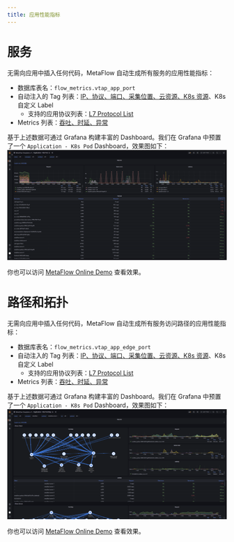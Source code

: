 ```yaml
---
title: 应用性能指标
---
```


# 服务

无需向应用中插入任何代码，MetaFlow 自动生成所有服务的应用性能指标：
- 数据库表名：`flow_metrics.vtap_app_port`
- 自动注入的 Tag 列表：[IP、协议、端口、采集位置、云资源、K8s 资源](https://github.com/metaflowys/metaflow/blob/main/server/querier/db_descriptions/clickhouse/tag/flow_metrics/vtap_app_port)、K8s 自定义 Label
  - 支持的应用协议列表：[L7 Protocol List](https://github.com/metaflowys/metaflow/blob/main/server/querier/db_descriptions/clickhouse/tag/enum/l7_protocol)
- Metrics 列表：[吞吐、时延、异常](https://github.com/metaflowys/metaflow/blob/main/server/querier/db_descriptions/clickhouse/metrics/flow_metrics/vtap_app_port)

基于上述数据可通过 Grafana 构建丰富的 Dashboard。我们在 Grafana 中预置了一个 `Application - K8s Pod` Dashboard，效果图如下：
![Application K8s Pod](./imgs/application-k8s-pod.png)

你也可以访问 [MetaFlow Online Demo](https://demo.metaflow.yunshan.net/d/n7vt1RR4k/application-k8s-pod?from=metaflow-doc) 查看效果。

# 路径和拓扑

无需向应用中插入任何代码，MetaFlow 自动生成所有服务访问路径的应用性能指标：
- 数据库表名：`flow_metrics.vtap_app_edge_port`
- 自动注入的 Tag 列表：[IP、协议、端口、采集位置、云资源、K8s 资源](https://github.com/metaflowys/metaflow/blob/main/server/querier/db_descriptions/clickhouse/tag/flow_metrics/vtap_app_edge_port)、K8s 自定义 Label
  - 支持的应用协议列表：[L7 Protocol List](https://github.com/metaflowys/metaflow/blob/main/server/querier/db_descriptions/clickhouse/tag/enum/l7_protocol)
- Metrics 列表：[吞吐、时延、异常](https://github.com/metaflowys/metaflow/blob/main/server/querier/db_descriptions/clickhouse/metrics/flow_metrics/vtap_app_edge_port)

基于上述数据可通过 Grafana 构建丰富的 Dashboard。我们在 Grafana 中预置了一个 `Application - K8s Pod` Dashboard，效果图如下：
![Application K8s Pod Map](./imgs/application-k8s-pod-map.png)

你也可以访问 [MetaFlow Online Demo](https://demo.metaflow.yunshan.net/d/RPBaBRg4z/application-k8s-pod-map?from=metaflow-doc) 查看效果。
